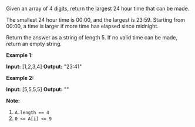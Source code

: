 
Given an array of 4 digits, return the largest 24 hour time that can be made.

The smallest 24 hour time is 00:00, and the largest is 23:59. Starting from 00:00, a time is larger if more time has elapsed since midnight.

Return the answer as a string of length 5. If no valid time can be made, return an empty string.

**Example 1:**

**Input:** [1,2,3,4]
**Output:** "23:41"

**Example 2:**

**Input:** [5,5,5,5]
**Output:** ""

**Note:**

1.  `A.length == 4`
2.  `0 <= A[i] <= 9`